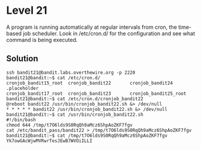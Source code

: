 # Level 21

A program is running automatically at regular intervals from cron, the time-based job scheduler. Look in /etc/cron.d/ for the configuration and see what command is being executed.

## Solution

```console
ssh bandit21@bandit.labs.overthewire.org -p 2220
bandit21@bandit:~$ cat /etc/cron.d/
cronjob_bandit15_root  cronjob_bandit22       cronjob_bandit24       .placeholder
cronjob_bandit17_root  cronjob_bandit23       cronjob_bandit25_root
bandit21@bandit:~$ cat /etc/cron.d/cronjob_bandit22
@reboot bandit22 /usr/bin/cronjob_bandit22.sh &> /dev/null
* * * * * bandit22 /usr/bin/cronjob_bandit22.sh &> /dev/null
bandit21@bandit:~$ cat /usr/bin/cronjob_bandit22.sh
#!/bin/bash
chmod 644 /tmp/t7O6lds9S0RqQh9aMcz6ShpAoZKF7fgv
cat /etc/bandit_pass/bandit22 > /tmp/t7O6lds9S0RqQh9aMcz6ShpAoZKF7fgv
bandit21@bandit:~$ cat /tmp/t7O6lds9S0RqQh9aMcz6ShpAoZKF7fgv
Yk7owGAcWjwMVRwrTesJEwB7WVOiILLI
```
